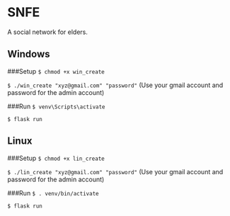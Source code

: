 # SNFE

A social network for elders.

## Windows
###Setup
`$ chmod +x win_create`

`$ ./win_create "xyz@gmail.com" "password"` (Use your gmail account and password for the admin account)

###Run
`$ venv\Scripts\activate`

`$ flask run`

## Linux
###Setup
`$ chmod +x lin_create`

`$ ./lin_create "xyz@gmail.com" "password"` (Use your gmail account and password for the admin account)

###Run
`$ . venv/bin/activate`

`$ flask run`
